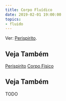 ```yaml
---
title: Corpo Fluídico
date: 2019-02-01 19:00:00
topics:
- fluido
---
```


Ver: [Perispirito](../perispirito).


## Veja Também
[Perispirito](../perispirito)
[Corpo Físico](../corpo-fisico)

## Veja Também
TODO

